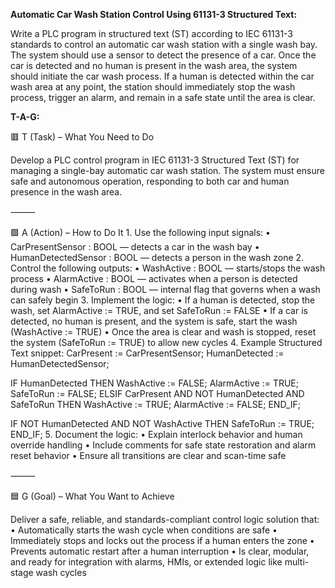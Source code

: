**Automatic Car Wash Station Control Using 61131-3 Structured Text:**

Write a PLC program in structured text (ST) according to IEC 61131-3 standards to control an automatic car wash station with a single wash bay. The system should use a sensor to detect the presence of a car. Once the car is detected and no human is present in the wash area, the system should initiate the car wash process. If a human is detected within the car wash area at any point, the station should immediately stop the wash process, trigger an alarm, and remain in a safe state until the area is clear.

**T-A-G:**

🟥 T (Task) – What You Need to Do

Develop a PLC control program in IEC 61131-3 Structured Text (ST) for managing a single-bay automatic car wash station. The system must ensure safe and autonomous operation, responding to both car and human presence in the wash area.

⸻

🟩 A (Action) – How to Do It
	1.	Use the following input signals:
	•	CarPresentSensor : BOOL — detects a car in the wash bay
	•	HumanDetectedSensor : BOOL — detects a person in the wash zone
	2.	Control the following outputs:
	•	WashActive : BOOL — starts/stops the wash process
	•	AlarmActive : BOOL — activates when a person is detected during wash
	•	SafeToRun : BOOL — internal flag that governs when a wash can safely begin
	3.	Implement the logic:
	•	If a human is detected, stop the wash, set AlarmActive := TRUE, and set SafeToRun := FALSE
	•	If a car is detected, no human is present, and the system is safe, start the wash (WashActive := TRUE)
	•	Once the area is clear and wash is stopped, reset the system (SafeToRun := TRUE) to allow new cycles
	4.	Example Structured Text snippet:
 CarPresent := CarPresentSensor;
HumanDetected := HumanDetectedSensor;

IF HumanDetected THEN
    WashActive := FALSE;
    AlarmActive := TRUE;
    SafeToRun := FALSE;
ELSIF CarPresent AND NOT HumanDetected AND SafeToRun THEN
    WashActive := TRUE;
    AlarmActive := FALSE;
END_IF;

IF NOT HumanDetected AND NOT WashActive THEN
    SafeToRun := TRUE;
END_IF;
5.	Document the logic:
	•	Explain interlock behavior and human override handling
	•	Include comments for safe state restoration and alarm reset behavior
	•	Ensure all transitions are clear and scan-time safe

⸻

🟦 G (Goal) – What You Want to Achieve

Deliver a safe, reliable, and standards-compliant control logic solution that:
	•	Automatically starts the wash cycle when conditions are safe
	•	Immediately stops and locks out the process if a human enters the zone
	•	Prevents automatic restart after a human interruption
	•	Is clear, modular, and ready for integration with alarms, HMIs, or extended logic like multi-stage wash cycles
